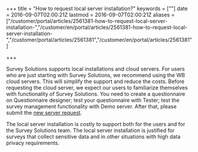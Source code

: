 ﻿+++
title = "How to request local server installation?"
keywords = [""]
date = 2016-09-07T02:00:21Z
lastmod = 2016-09-07T02:00:21Z
aliases = ["/customer/portal/articles/2561381-how-to-request-local-server-installation-","/customer/en/portal/articles/2561381-how-to-request-local-server-installation-","/customer/portal/articles/2561381","/customer/en/portal/articles/2561381"]

+++

Survey Solutions supports local installations and cloud servers. For
users who are just starting with Survey Solutions, we recommend using
the WB cloud servers. This will simplify the support and reduce the
costs. Before requesting the cloud server, we expect our users to
familiarize themselves with functionality of Survey Solutions. You need
to create a questionnaire on Questionnaire designer; test your
questionnaire with Tester; test the survey management functionality with
Demo server. After that, please submit the [new server request](https://mysurvey.solutions/NewServerRequest).  
  
The local server installation is costly to support both for the users
and for the Survey Solutions team. The local server installation is
justified for surveys that collect sensitive data and in other
situations with high data privacy requirements.
